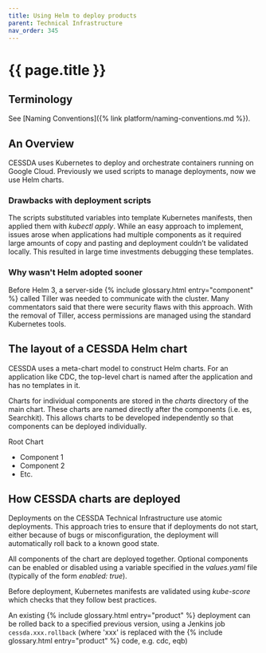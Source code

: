 ```yaml
---
title: Using Helm to deploy products
parent: Technical Infrastructure
nav_order: 345
---
```


# {{ page.title }}

## Terminology

See [Naming Conventions]({% link platform/naming-conventions.md %}).

## An Overview

CESSDA uses Kubernetes to deploy and orchestrate containers running on Google
Cloud. Previously we used scripts to manage deployments, now we use Helm charts.

### Drawbacks with deployment scripts

The scripts substituted variables into template Kubernetes manifests, then
applied them with *kubectl apply*. While an easy approach to implement, issues
arose when applications had multiple components as it required large amounts of
copy and pasting and deployment couldn’t be validated locally.
This resulted in large time investments debugging these templates.

### Why wasn't Helm adopted sooner

Before Helm 3, a server-side  {% include glossary.html entry="component" %} called Tiller was needed to communicate
with the cluster. Many commentators said that there were security flaws with this approach.
With the removal of Tiller, access permissions are managed using the standard Kubernetes tools.

## The layout of a CESSDA Helm chart

CESSDA uses a meta-chart model to construct Helm charts.
For an application like CDC, the top-level chart is named after the application and has no templates in it.

Charts for individual components are stored in the *charts* directory of the main chart.
These charts are named directly after the components (i.e. es, Searchkit).
This allows charts to be developed independently so that components can be deployed individually.

Root Chart

* Component 1
* Component 2
* Etc.

## How CESSDA charts are deployed

Deployments on the CESSDA Technical Infrastructure use atomic deployments.
This approach tries to ensure that if deployments do not start, either because of bugs or misconfiguration,
the deployment will automatically roll back to a known good state.

All components of the chart are deployed together. Optional components can be enabled or disabled
using a variable specified in the *values.yaml* file (typically of the form *enabled: true*).

Before deployment, Kubernetes manifests are validated using *kube-score* which
checks that they follow best practices.

An existing {% include glossary.html entry="product" %} deployment can be rolled back to a specified previous version, using a Jenkins
job `cessda.xxx.rollback` (where 'xxx' is replaced with the  {% include glossary.html entry="product" %} code, e.g. cdc, eqb)
